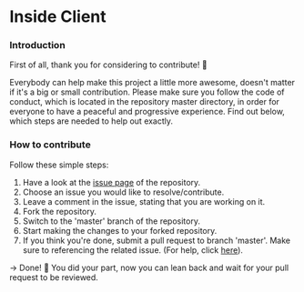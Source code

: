 # Inside Client

### Introduction
First of all, thank you for considering to contribute! 🙏

Everybody can help make this project a little more awesome, doesn't matter if it's a big or small contribution.
Please make sure you follow the code of conduct, which is located in the repository master directory, in order for everyone to have a peaceful and progressive experience.
Find out below, which steps are needed to help out exactly.

### How to contribute
Follow these simple steps:
1. Have a look at the [issue page](https://github.com/ifactory-solutions/inside-client/issues) of the repository.
2. Choose an issue you would like to resolve/contribute.
3. Leave a comment in the issue, stating that you are working on it.
4. Fork the repository.
5. Switch to the 'master' branch of the repository.
5. Start making the changes to your forked repository.
6. If you think you're done, submit a pull request to branch 'master'. Make sure
to referencing the related issue. (For help, click [here](https://help.github.com/articles/creating-a-pull-request/)).

-> Done! 🎉  You did your part, now you can lean back and wait for your pull request to be reviewed.
